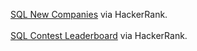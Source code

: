 <a href="https://www.hackerrank.com/challenges/the-company/problem" target="_blank">SQL New Companies</a> via HackerRank.
<br><br>
<a href="https://www.hackerrank.com/challenges/contest-leaderboard/problem" target="_blank">SQL Contest Leaderboard</a> via HackerRank.
